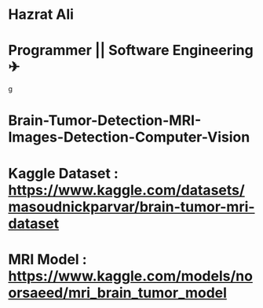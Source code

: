 # Hazrat Ali

# Programmer || Software Engineering ✈
g
# Brain-Tumor-Detection-MRI-Images-Detection-Computer-Vision

# Kaggle Dataset : https://www.kaggle.com/datasets/masoudnickparvar/brain-tumor-mri-dataset

# MRI Model : https://www.kaggle.com/models/noorsaeed/mri_brain_tumor_model
